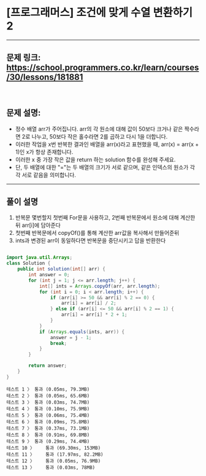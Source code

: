 # [프로그래머스] 조건에 맞게 수열 변환하기 2

---

## 문제 링크: https://school.programmers.co.kr/learn/courses/30/lessons/181881

<br>

## 문제 설명:

- 정수 배열 arr가 주어집니다. arr의 각 원소에 대해 값이 50보다 크거나 같은 짝수라면 2로 나누고, 50보다 작은 홀수라면 2를 곱하고 다시 1을 더합니다.
- 이러한 작업을 x번 반복한 결과인 배열을 arr(x)라고 표현했을 때, arr(x) = arr(x + 1)인 x가 항상 존재합니다. 
- 이러한 x 중 가장 작은 값을 return 하는 solution 함수를 완성해 주세요.
- 단, 두 배열에 대한 "="는 두 배열의 크기가 서로 같으며, 같은 인덱스의 원소가 각각 서로 같음을 의미합니다.
---

## 풀이 설명

1. 반복문 몇번할지 첫번째 For문을 사용하고, 2번째 반복문에서 원소에 대해 계산한뒤 arr[i]에 담아준다
2. 첫번째 반복문에서 copyOf()를 통해 계산한 arr값을 복사해서 만들어준뒤
3. ints과 변경된 arr이 동일하다면 반복문을 중단시키고 답을 반환한다



```java

import java.util.Arrays;
class Solution {
    public int solution(int[] arr) {
        int answer = 0;
        for (int j = 1; j <= arr.length; j++) {
            int[] ints = Arrays.copyOf(arr, arr.length);
            for (int i = 0; i < arr.length; i++) {
                if (arr[i] >= 50 && arr[i] % 2 == 0) {
                    arr[i] = arr[i] / 2;
                } else if (arr[i] <= 50 && arr[i] % 2 == 1) {
                    arr[i] = arr[i] * 2 + 1;
                }
            }
            if (Arrays.equals(ints, arr)) {
                answer = j - 1;
                break;
            }
        }

        return answer;
    }
}
```

```text
테스트 1 〉	통과 (0.05ms, 79.3MB)
테스트 2 〉	통과 (0.05ms, 65.6MB)
테스트 3 〉	통과 (0.03ms, 74.7MB)
테스트 4 〉	통과 (0.10ms, 75.9MB)
테스트 5 〉	통과 (0.06ms, 75.4MB)
테스트 6 〉	통과 (0.09ms, 75.8MB)
테스트 7 〉	통과 (0.37ms, 73.1MB)
테스트 8 〉	통과 (0.91ms, 69.8MB)
테스트 9 〉	통과 (0.29ms, 74.4MB)
테스트 10 〉	통과 (69.30ms, 153MB)
테스트 11 〉	통과 (17.97ms, 82.2MB)
테스트 12 〉	통과 (0.05ms, 76.9MB)
테스트 13 〉	통과 (0.03ms, 78MB)
```